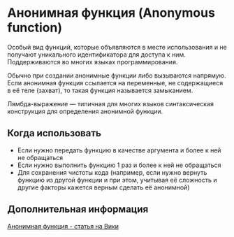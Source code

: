 # Анонимная функция (Anonymous function)

Особый вид функций, которые объявляются в месте использования и не
получают уникального идентификатора для доступа к ним.
Поддерживаются во многих языках программирования.

Обычно при создании анонимные функции либо вызываются напрямую. Если анонимная
функция ссылается на переменные, не содержащиеся в её теле (захват),
то такая функция называется замыканием.

Лямбда-выражение — типичная для многих языков синтаксическая конструкция для
определения анонимной функции.

## Когда использовать

- Если нужно передать функцию в качестве аргумента и более к ней не обращаться
- Если нужно выполнить функцию 1 раз и более к ней не обращаться
- Для сохранения чистоты кода (например, если нужно вернуть функцию из
  другой функции и при этом, учитывая её сложность и другие факторы кажется
  верным сделать её анонимной)

## Дополнительная информация

[Анонимная функция - статья на Вики](https://ru.wikipedia.org/wiki/%D0%90%D0%BD%D0%BE%D0%BD%D0%B8%D0%BC%D0%BD%D0%B0%D1%8F_%D1%84%D1%83%D0%BD%D0%BA%D1%86%D0%B8%D1%8F)
